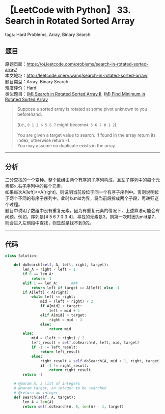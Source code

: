 # 【LeetCode with Python】 33. Search in Rotated Sorted Array
tags: Hard Problems, Array, Binary Search

## 题目
原题页面：<https://oj.leetcode.com/problems/search-in-rotated-sorted-array/><br/>
本文地址：<http://leetcode.xnerv.wang/search-in-rotated-sorted-array/><br/>
题目类型：Array, Binary Search<br/>
难度评价：Hard<br/>
类似题目：[(M) Search in Rotated Sorted Array II](/search-in-rotated-sorted-array-II/), [(M) Find Minimum in Rotated Sorted Array](/find-minimum-in-rotated-sorted-array/)<br/>

> Suppose a sorted array is rotated at some pivot unknown to you beforehand.<br/>
><br/>
> (i.e., `0 1 2 4 5 6 7` might become`4 5 6 7 0 1 2`).<br/>
><br/>
> You are given a target value to search. If found in the array return its index, otherwise return -1.<br/>
> You may assume no duplicate exists in the array.<br/>

<!-- more -->

---
## 分析
二分查找的一个变种。整个数组由两个有序的子序列构成，且左子序列中的每个元素都>,右子序列中的每个元素。<br/>
如果每次A[left]<=A[right]，则说明当前段位于同一个有序子序列中。否则说明位于两个不同的有序子序列中，此时以mid为界，将当前段拆成两个子段，再递归这个过程。<br/>
题目中说明了数组中没有重复元素，因为有重复元素的情况下，上述算法可能会有问题。例如，序列是[4 5 6 7 0 3 4]，寻找的元素是3，则第一次时因为mid是7，则会进入左侧段中查找，则显然是找不到3的。<br/>

---
## 代码
``` python
class Solution:

    def doSearch(self, A, left, right, target):
        len_A = right - left + 1
        if 0 == len_A:
            return -1
        elif 1 == len_A:      ###
            return left if target == A[left] else -1
        if A[left] < A[right]:
            while left <= right:
                mid = (left + right) / 2
                if A[mid] < target:
                    left = mid + 1
                elif A[mid] > target:
                    right = mid - 1
                else:
                    return mid
        else:
            mid = (left + right) / 2
            left_result = self.doSearch(A, left, mid, target)
            if -1 != left_result:
                return left_result
            else:
                right_result = self.doSearch(A, mid + 1, right, target)
                if -1 != right_result:
                    return right_result
        return -1

    # @param A, a list of integers
    # @param target, an integer to be searched
    # @return an integer
    def search(self, A, target):
        len_A = len(A)
        return self.doSearch(A, 0, len(A) - 1, target)
```
